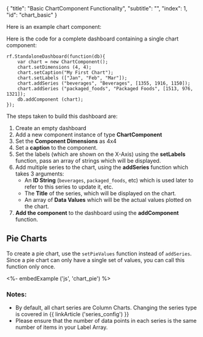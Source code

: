 <meta>
{
	"title": "Basic ChartComponent Functionality",
	"subtitle": "",
  "index": 1,
  "id": "chart_basic"
}
</meta>

Here is an example chart component:

Here is the code for a complete dashboard containing a single chart component:
~~~
rf.StandaloneDashboard(function(db){
    var chart = new ChartComponent();
    chart.setDimensions (4, 4);
    chart.setCaption("My First Chart"); 
    chart.setLabels (["Jan", "Feb", "Mar"]);
    chart.addSeries ("beverages", "Beverages", [1355, 1916, 1150]);
    chart.addSeries ("packaged_foods", "Packaged Foods", [1513, 976, 1321]);
    db.addComponent (chart);
});
~~~

The steps taken to build this dashboard are:

1. Create an empty dashboard
2. Add a new component instance of type **ChartComponent**
3. Set the **Component Dimensions** as 4x4
4. Set a **caption** to the component.
5. Set the labels (which are shown on the X-Axis) using the **setLabels** function, pass an array of strings which will be displayed.
6. Add multiple series to the chart, using the **addSeries** function which takes 3 arguments:
   * An **ID String** (`beverages`, `packaged_foods`, etc) which is used later to refer to this series to update it, etc.
   * The **Title** of the series, which will be displayed on the chart.
   * An array of **Data Values** which will be the actual values plotted on the chart.
7. **Add the component** to the dashboard using the **addComponent** function.

## Pie Charts

To create a pie chart, use the `setPieValues` function instead of `addSeries`. Since a pie chart can only have a single set of values, you can call this function only once.

<%- embedExample ('js', 'chart_pie') %>

### Notes:

* By default, all chart series are Column Charts. Changing the series type is covered in {{ linkArticle ('series_config') }}
* Please ensure that the number of data points in each series is the same number of items in  your Label Array.